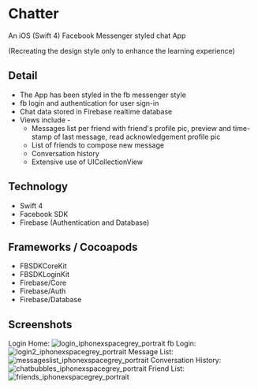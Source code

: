 # Chatter
An iOS (Swift 4) Facebook Messenger styled chat App

(Recreating the design style only to enhance the learning experience)

## Detail
- The App has been styled in the fb messenger style
- fb login and authentication for user sign-in
- Chat data stored in Firebase realtime database
- Views include - 
  - Messages list per friend with friend's profile pic, preview and time-stamp of last message, read acknowledgement profile pic
  - List of friends to compose new message
  - Conversation history
  - Extensive use of UICollectionView

## Technology
- Swift 4
- Facebook SDK
- Firebase (Authentication and Database)

## Frameworks / Cocoapods
- FBSDKCoreKit
- FBSDKLoginKit
- Firebase/Core
- Firebase/Auth
- Firebase/Database

## Screenshots
Login Home: ![login_iphonexspacegrey_portrait](https://user-images.githubusercontent.com/38988531/40530323-2fb3d564-5fad-11e8-9dd3-01c675110809.png)
fb Login: ![login2_iphonexspacegrey_portrait](https://user-images.githubusercontent.com/38988531/40530324-2fcdc7da-5fad-11e8-8996-a07664741d85.png)
Message List: ![messageslist_iphonexspacegrey_portrait](https://user-images.githubusercontent.com/38988531/40530325-2fe74106-5fad-11e8-97a0-566460d03f70.png)
Conversation History: ![chatbubbles_iphonexspacegrey_portrait](https://user-images.githubusercontent.com/38988531/40530321-2f80d218-5fad-11e8-99e8-885d3c702cdc.png)
Friend List: ![friends_iphonexspacegrey_portrait](https://user-images.githubusercontent.com/38988531/40530322-2f9d560e-5fad-11e8-8087-903326fe34fb.png)

